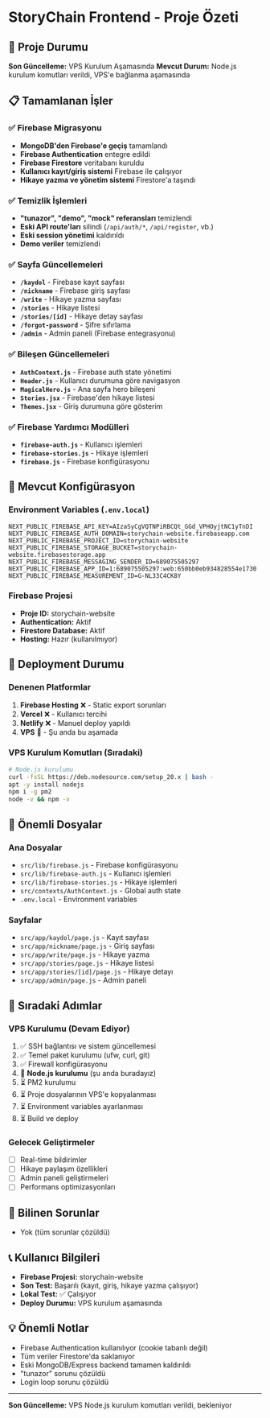 # StoryChain Frontend - Proje Özeti

## 🎯 Proje Durumu
**Son Güncelleme:** VPS Kurulum Aşamasında
**Mevcut Durum:** Node.js kurulum komutları verildi, VPS'e bağlanma aşamasında

## 📋 Tamamlanan İşler

### ✅ Firebase Migrasyonu
- **MongoDB'den Firebase'e geçiş** tamamlandı
- **Firebase Authentication** entegre edildi
- **Firebase Firestore** veritabanı kuruldu
- **Kullanıcı kayıt/giriş sistemi** Firebase ile çalışıyor
- **Hikaye yazma ve yönetim sistemi** Firestore'a taşındı

### ✅ Temizlik İşlemleri
- **"tunazor", "demo", "mock" referansları** temizlendi
- **Eski API route'ları** silindi (`/api/auth/*`, `/api/register`, vb.)
- **Eski session yönetimi** kaldırıldı
- **Demo veriler** temizlendi

### ✅ Sayfa Güncellemeleri
- **`/kaydol`** - Firebase kayıt sayfası
- **`/nickname`** - Firebase giriş sayfası  
- **`/write`** - Hikaye yazma sayfası
- **`/stories`** - Hikaye listesi
- **`/stories/[id]`** - Hikaye detay sayfası
- **`/forgot-password`** - Şifre sıfırlama
- **`/admin`** - Admin paneli (Firebase entegrasyonu)

### ✅ Bileşen Güncellemeleri
- **`AuthContext.js`** - Firebase auth state yönetimi
- **`Header.js`** - Kullanıcı durumuna göre navigasyon
- **`MagicalHero.js`** - Ana sayfa hero bileşeni
- **`Stories.jsx`** - Firebase'den hikaye listesi
- **`Themes.jsx`** - Giriş durumuna göre gösterim

### ✅ Firebase Yardımcı Modülleri
- **`firebase-auth.js`** - Kullanıcı işlemleri
- **`firebase-stories.js`** - Hikaye işlemleri
- **`firebase.js`** - Firebase konfigürasyonu

## 🔧 Mevcut Konfigürasyon

### Environment Variables (`.env.local`)
```env
NEXT_PUBLIC_FIREBASE_API_KEY=AIzaSyCgVQTNPiRBCQt_GGd_VPHOyjtNC1yTnDI
NEXT_PUBLIC_FIREBASE_AUTH_DOMAIN=storychain-website.firebaseapp.com
NEXT_PUBLIC_FIREBASE_PROJECT_ID=storychain-website
NEXT_PUBLIC_FIREBASE_STORAGE_BUCKET=storychain-website.firebasestorage.app
NEXT_PUBLIC_FIREBASE_MESSAGING_SENDER_ID=689075505297
NEXT_PUBLIC_FIREBASE_APP_ID=1:689075505297:web:650bb0eb934828554e1730
NEXT_PUBLIC_FIREBASE_MEASUREMENT_ID=G-NL33C4CK8Y
```

### Firebase Projesi
- **Proje ID:** storychain-website
- **Authentication:** Aktif
- **Firestore Database:** Aktif
- **Hosting:** Hazır (kullanılmıyor)

## 🚀 Deployment Durumu

### Denenen Platformlar
1. **Firebase Hosting** ❌ - Static export sorunları
2. **Vercel** ❌ - Kullanıcı tercihi
3. **Netlify** ❌ - Manuel deploy yapıldı
4. **VPS** 🔄 - Şu anda bu aşamada

### VPS Kurulum Komutları (Sıradaki)
```bash
# Node.js kurulumu
curl -fsSL https://deb.nodesource.com/setup_20.x | bash -
apt -y install nodejs
npm i -g pm2
node -v && npm -v
```

## 📁 Önemli Dosyalar

### Ana Dosyalar
- `src/lib/firebase.js` - Firebase konfigürasyonu
- `src/lib/firebase-auth.js` - Kullanıcı işlemleri
- `src/lib/firebase-stories.js` - Hikaye işlemleri
- `src/contexts/AuthContext.js` - Global auth state
- `.env.local` - Environment variables

### Sayfalar
- `src/app/kaydol/page.js` - Kayıt sayfası
- `src/app/nickname/page.js` - Giriş sayfası
- `src/app/write/page.js` - Hikaye yazma
- `src/app/stories/page.js` - Hikaye listesi
- `src/app/stories/[id]/page.js` - Hikaye detayı
- `src/app/admin/page.js` - Admin paneli

## 🔄 Sıradaki Adımlar

### VPS Kurulumu (Devam Ediyor)
1. ✅ SSH bağlantısı ve sistem güncellemesi
2. ✅ Temel paket kurulumu (ufw, curl, git)
3. ✅ Firewall konfigürasyonu
4. 🔄 **Node.js kurulumu** (şu anda buradayız)
5. ⏳ PM2 kurulumu
6. ⏳ Proje dosyalarının VPS'e kopyalanması
7. ⏳ Environment variables ayarlanması
8. ⏳ Build ve deploy

### Gelecek Geliştirmeler
- [ ] Real-time bildirimler
- [ ] Hikaye paylaşım özellikleri
- [ ] Admin paneli geliştirmeleri
- [ ] Performans optimizasyonları

## 🐛 Bilinen Sorunlar
- Yok (tüm sorunlar çözüldü)

## 📞 Kullanıcı Bilgileri
- **Firebase Projesi:** storychain-website
- **Son Test:** Başarılı (kayıt, giriş, hikaye yazma çalışıyor)
- **Lokal Test:** ✅ Çalışıyor
- **Deploy Durumu:** VPS kurulum aşamasında

## 💡 Önemli Notlar
- Firebase Authentication kullanılıyor (cookie tabanlı değil)
- Tüm veriler Firestore'da saklanıyor
- Eski MongoDB/Express backend tamamen kaldırıldı
- "tunazor" sorunu çözüldü
- Login loop sorunu çözüldü

---
**Son Güncelleme:** VPS Node.js kurulum komutları verildi, bekleniyor
